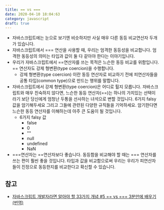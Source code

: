 ```yaml
---
title: == vs ===
date: 2020-04-10 18:04:63
category: javascript
draft: true
---
```


- 자바스크립트에는 눈으로 보기엔 비슷하지만 사실 매우 다른 동등 비교연산자 두개가 있습니다.
- 자바스크립트에서 === 연산을 사용할 때, 우리는 엄격한 동등성을 비교합니다. 엄격한 동등성의 의미는 타입과 값이 둘 다 같아야 한다는 이야기입니다.
- 우리가 자바스크립트에서 ==연산자를 쓰는 목적은 느슨한 동등 비교를 위함입니다. == 연산자도 강제 형변환(type coercion)을 수행합니다.
  - 강제 형변환(type coercion) 이란 동등 연산자로 비교하기 전에 피연산자들을 공통 타입(common type)으로 만드는 행위를 말합니다.
- 자바스크립트에서 강제 형변환(type coercion)은 어디로 튈지 모릅니다. 자바스크립트와 매우 친숙하지 않다면, 느슨한 동등 연산자(==)는 하나의 가치있는 선택이라기 보단 당신에게 엄청난 두통을 선사하는 녀석으로 변할 것입니다. 6가지 falsy 값을 암기해두세요 그리고 그들에 관련된 다양한 규칙들을 기억하세요. 암기한다면 느슨한 동등 연산자를 이해하는데 아주 큰 도움이 될 것입니다.
  - 6가지 falsy 값
    - false
    - 0
    - ""
    - null
    - undefined
    - NaN
- ===연산자는 ==연산자보다 좋습니다. 동등함을 비교해야 할 때는 === 연산자를 쓰는 편이 훨씬 좋을 것입니다. 타입과 값을 비교함으로써 우리는 우리가 피연산자들이 진정으로 동등한지를 비교한다고 확신할 수 있습니다.

## 참고

- [자바스크립트 개발자라면 알아야 할 33가지 개념 #5 == vs === 3분만에 배우기 (번역)](https://velog.io/@jakeseo_me/%EC%9E%90%EB%B0%94%EC%8A%A4%ED%81%AC%EB%A6%BD%ED%8A%B8-%EA%B0%9C%EB%B0%9C%EC%9E%90%EB%9D%BC%EB%A9%B4-%EC%95%8C%EC%95%84%EC%95%BC-%ED%95%A0-33%EA%B0%80%EC%A7%80-%EA%B0%9C%EB%85%90-5-vs-3%EB%B6%84%EB%A7%8C%EC%97%90-%EB%B0%B0%EC%9A%B0%EA%B8%B0-%EB%B2%88%EC%97%AD)
